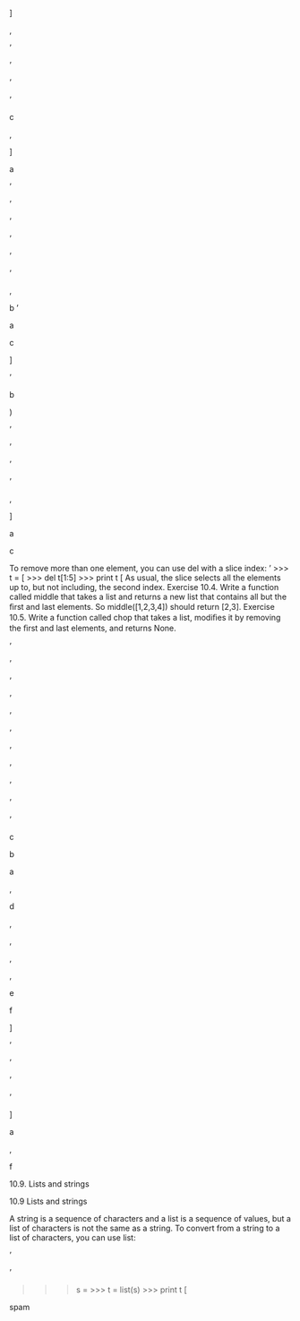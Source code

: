 ]

,

’

’

’

’

c

,

]

a

’

’

’

’

’

’

,

b ’

a

c

]

’

b

)

’

’

’

’

,

]

a

c

To remove more than one element, you can use del with a slice index: ’ >>> t = [ >>> del t[1:5] >>> print t [ As usual, the slice selects all the elements up to, but not including, the second index. Exercise 10.4. Write a function called middle that takes a list and returns a new list that contains all but the ﬁrst and last elements. So middle([1,2,3,4]) should return [2,3]. Exercise 10.5. Write a function called chop that takes a list, modiﬁes it by removing the ﬁrst and last elements, and returns None.

’

’

’

’

’

’

’

’

’

’

’

c

b

a

,

d

,

,

,

,

e

f

]

’

’

’

’

]

a

,

f

10.9. Lists and strings

10.9 Lists and strings

A string is a sequence of characters and a list is a sequence of values, but a list of characters is not the same as a string. To convert from a string to a list of characters, you can use list:

’

’

>>> s = >>> t = list(s) >>> print t [

spam
